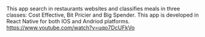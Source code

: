 This app search in restaurants websites and classifies meals in three classes: Cost Effective, Bit Pricier and Big Spender. This app is developed in React Native for both IOS and Andriod platforms. 
https://www.youtube.com/watch?v=uqo7DcUFkVo
